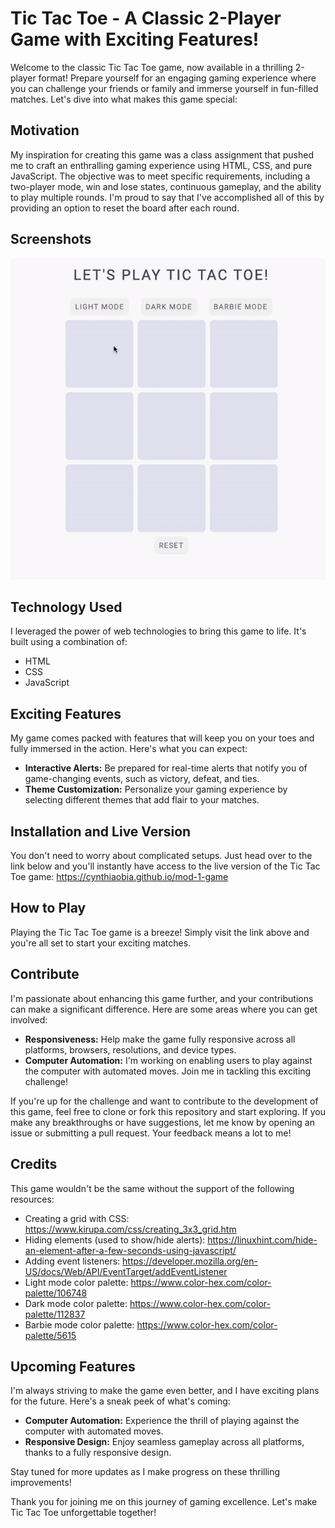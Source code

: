 # Tic Tac Toe - A Classic 2-Player Game with Exciting Features!

Welcome to the classic Tic Tac Toe game, now available in a thrilling 2-player format! Prepare yourself for an engaging gaming experience where you can challenge your friends or family and immerse yourself in fun-filled matches. Let's dive into what makes this game special:

## Motivation
My inspiration for creating this game was a class assignment that pushed me to craft an enthralling gaming experience using HTML, CSS, and pure JavaScript. The objective was to meet specific requirements, including a two-player mode, win and lose states, continuous gameplay, and the ability to play multiple rounds. I'm proud to say that I've accomplished all of this by providing an option to reset the board after each round.

## Screenshots
![Alt text](<screen-recording.gif>)

## Technology Used
I leveraged the power of web technologies to bring this game to life. It's built using a combination of:
- HTML
- CSS
- JavaScript

## Exciting Features
My game comes packed with features that will keep you on your toes and fully immersed in the action. Here's what you can expect:
- **Interactive Alerts:** Be prepared for real-time alerts that notify you of game-changing events, such as victory, defeat, and ties.
- **Theme Customization:** Personalize your gaming experience by selecting different themes that add flair to your matches.

## Installation and Live Version
You don't need to worry about complicated setups. Just head over to the link below and you'll instantly have access to the live version of the Tic Tac Toe game:
https://cynthiaobia.github.io/mod-1-game

## How to Play
Playing the Tic Tac Toe game is a breeze! Simply visit the link above and you're all set to start your exciting matches.

## Contribute
I'm passionate about enhancing this game further, and your contributions can make a significant difference. Here are some areas where you can get involved:
- **Responsiveness:** Help make the game fully responsive across all platforms, browsers, resolutions, and device types.
- **Computer Automation:** I'm working on enabling users to play against the computer with automated moves. Join me in tackling this exciting challenge!

If you're up for the challenge and want to contribute to the development of this game, feel free to clone or fork this repository and start exploring. If you make any breakthroughs or have suggestions, let me know by opening an issue or submitting a pull request. Your feedback means a lot to me!

## Credits
This game wouldn't be the same without the support of the following resources:
- Creating a grid with CSS: https://www.kirupa.com/css/creating_3x3_grid.htm
- Hiding elements (used to show/hide alerts): https://linuxhint.com/hide-an-element-after-a-few-seconds-using-javascript/
- Adding event listeners: https://developer.mozilla.org/en-US/docs/Web/API/EventTarget/addEventListener
- Light mode color palette: https://www.color-hex.com/color-palette/106748
- Dark mode color palette: https://www.color-hex.com/color-palette/112837
- Barbie mode color palette: https://www.color-hex.com/color-palette/5615

## Upcoming Features
I'm always striving to make the game even better, and I have exciting plans for the future. Here's a sneak peek of what's coming:
- **Computer Automation:** Experience the thrill of playing against the computer with automated moves.
- **Responsive Design:** Enjoy seamless gameplay across all platforms, thanks to a fully responsive design.

Stay tuned for more updates as I make progress on these thrilling improvements!

Thank you for joining me on this journey of gaming excellence. Let's make Tic Tac Toe unforgettable together!